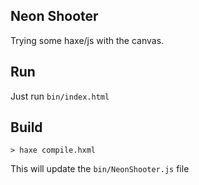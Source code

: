 Neon Shooter
------------

Trying some haxe/js with the canvas.

Run
---

Just run `bin/index.html`

Build
-----

`> haxe compile.hxml`

This will update the `bin/NeonShooter.js` file
